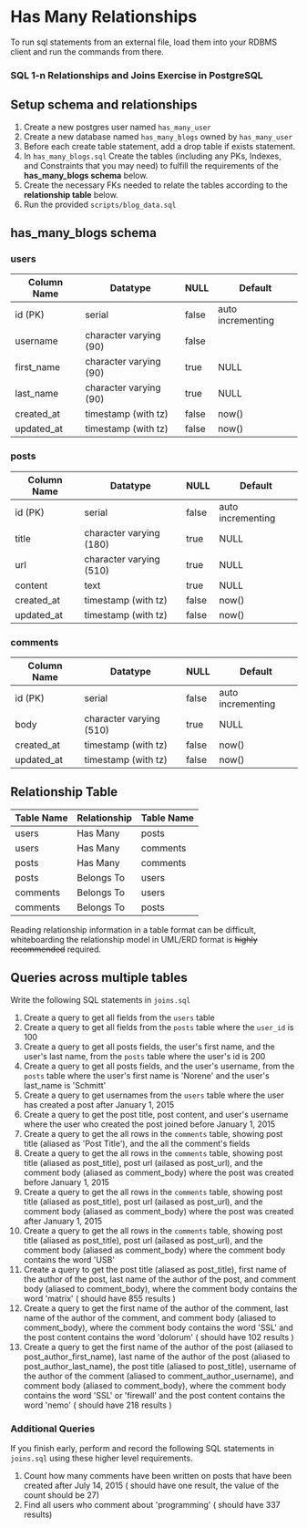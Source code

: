 # Has Many Relationships

To run sql statements from an external file, load them into your RDBMS client and run the commands from there.

### SQL 1-n Relationships and Joins Exercise in PostgreSQL


## Setup schema and relationships

1. Create a new postgres user named `has_many_user`
1. Create a new database named `has_many_blogs` owned by `has_many_user`
1. Before each create table statement, add a drop table if exists statement.
1. In `has_many_blogs.sql` Create the tables (including any PKs, Indexes, and Constraints that you may need) to fulfill the requirements of the **has_many_blogs schema** below.
1. Create the necessary FKs needed to relate the tables according to the **relationship table** below.
1. Run the provided `scripts/blog_data.sql`


## has_many_blogs schema

### users

| Column Name  | Datatype                | NULL  | Default           |
|--------------|-------------------------|-------|-------------------|
| id (PK)      | serial                  | false | auto incrementing |
| username     | character varying (90)  | false |                   |
| first_name   | character varying (90)  | true  | NULL              |
| last_name    | character varying (90)  | true  | NULL              |
| created_at   | timestamp (with tz)     | false | now()             |
| updated_at   | timestamp (with tz)     | false | now()             |

### posts

| Column Name  | Datatype                | NULL  | Default           |
|--------------|-------------------------|-------|-------------------|
| id (PK)      | serial                  | false | auto incrementing |
| title        | character varying (180) | true  | NULL              |
| url          | character varying (510) | true  | NULL              |
| content      | text                    | true  | NULL              |
| created_at   | timestamp (with tz)     | false | now()             |
| updated_at   | timestamp (with tz)     | false | now()             |

### comments

| Column Name  | Datatype                | NULL  | Default           |
|--------------|-------------------------|-------|-------------------|
| id (PK)      | serial                  | false | auto incrementing |
| body         | character varying (510) | true  | NULL              |
| created_at   | timestamp (with tz)     | false | now()             |
| updated_at   | timestamp (with tz)     | false | now()             |


## Relationship Table

| Table Name   | Relationship            | Table Name   |
|--------------|-------------------------|--------------|
| users        | Has Many                | posts        |
| users        | Has Many                | comments     |
| posts        | Has Many                | comments     |
| posts        | Belongs To              | users        |
| comments     | Belongs To              | users        |
| comments     | Belongs To              | posts        |

Reading relationship information in a table format can be difficult, whiteboarding the relationship model in UML/ERD format is ~~highly recommended~~ required.

## Queries across multiple tables

Write the following SQL statements in `joins.sql`

1. Create a query to get all fields from the `users` table
1. Create a query to get all fields from the `posts` table where the `user_id` is 100
1. Create a query to get all posts fields, the user's first name, and the user's last name, from the `posts` table where the user's id is 200
1. Create a query to get all posts fields, and the user's username, from the `posts` table where the user's first name is 'Norene' and the user's last_name is 'Schmitt'
1. Create a query to get usernames from the `users` table where the user has created a post after January 1, 2015
1. Create a query to get the post title, post content, and user's username where the user who created the post joined before January 1, 2015
1. Create a query to get the all rows in the `comments` table, showing post title (aliased as 'Post Title'), and the all the comment's fields
1. Create a query to get the all rows in the `comments` table, showing post title (aliased as post_title), post url (ailased as post_url), and the comment body (aliased as comment_body) where the post was created before January 1, 2015
1. Create a query to get the all rows in the `comments` table, showing post title (aliased as post_title), post url (ailased as post_url), and the comment body (aliased as comment_body) where the post was created after January 1, 2015
1. Create a query to get the all rows in the `comments` table, showing post title (aliased as post_title), post url (ailased as post_url), and the comment body (aliased as comment_body) where the comment body contains the word 'USB'
1. Create a query to get the post title (aliased as post_title), first name of the author of the post, last name of the author of the post, and comment body (aliased to comment_body), where the comment body contains the word 'matrix' ( should have 855 results )
1. Create a query to get the first name of the author of the comment, last name of the author of the comment, and comment body (aliased to comment_body), where the comment body contains the word 'SSL' and the post content contains the word 'dolorum' ( should have 102 results )
1. Create a query to get the first name of the author of the post (aliased to post_author_first_name), last name of the author of the post (aliased to post_author_last_name), the post title (aliased to post_title), username of the author of the comment (aliased to comment_author_username), and comment body (aliased to comment_body), where the comment body contains the word 'SSL' or 'firewall' and the post content contains the word 'nemo' ( should have 218 results )

### Additional Queries

If you finish early, perform and record the following SQL statements in `joins.sql` using these higher level requirements.

1. Count how many comments have been written on posts that have been created after July 14, 2015 ( should have one result, the value of the count should be 27)
1. Find all users who comment about 'programming' ( should have 337 results)

